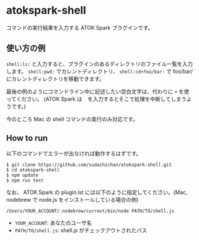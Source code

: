 # atokspark-shell

コマンドの実行結果を入力する ATOK Spark プラグインです。

## 使い方の例

`shell:ls:` と入力すると、プラグインのあるディレクトリのファイル一覧を入力します。
`shell:pwd:` でカレントディレクトリ、 `shell:cd+foo/bar:` で foo/bar/ にカレントディレクトリを移動できます。

最後の例のようにコマンドライン中に記述したい空白文字は、代わりに `+` を使ってください。
(ATOK Spark は ` ` を入力するとそこで処理を中断してしまうようです。)

今のところ Mac の shell コマンドの実行のみ対応です。

## How to run

以下のコマンドでエラーが出なければ動作するはずです。
```
$ git clone https://github.com/sudachichan/atokspark-shell.git
$ cd atokspark-shell
$ npm update
$ npm run test
```

なお、 ATOK Spark の plugin.lst には以下のように指定してください。(Mac, nodebrew で node.js をインストールしている場合の例)
```
/Users/YOUR_ACCOUNT/.nodebrew/current/bin/node PATH/TO/shell.js
```
- `YOUR_ACCOUNT`: あなたのユーザ名
- `PATH/TO/shell.js`: shell.js がチェックアウトされたパス
